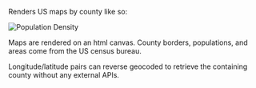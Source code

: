 Renders US maps by county like so:

![Population Density](http://i.imgur.com/GgQq5aR.png?1)

Maps are rendered on an html canvas. County borders, populations, and areas come from the US census bureau.

Longitude/latitude pairs can reverse geocoded to retrieve the containing county without any external APIs.